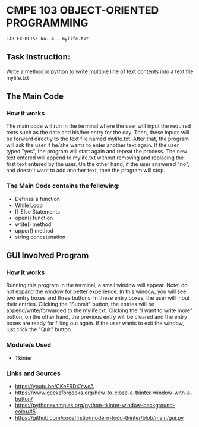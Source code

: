 # CMPE 103 OBJECT-ORIENTED PROGRAMMING
```
LAB EXERCISE No. 4 – mylife.txt
```

## Task Instruction:
Write a method in python to write multiple line of text contents into a text file mylife.txt

## The Main Code
### How it works
The main code will run in the terminal where the user will input the required texts such as the date and his/her entry for the day. Then, these inputs will be forward directly to the text file named mylife.txt. After that, the program will ask the user if he/she wants to enter another text again. If the user typed "yes", the program will start again and repeat the process. The new text entered will append to mylife.txt without removing and replacing the first text entered by the user. On the other hand, if the user answered "no", and doesn't want to add another text, then the program will stop. 

### The Main Code contains the following:
* Defines a function 
* While Loop
* If-Else Statements
* open() function
* write() method
* upper() method
* string concatenation 

## GUI Involved Program
### How it works
Running this program in the terminal, a small window will appear. Note! do not expand the window for better experience. In this window, you will see two entry boxes and three buttons. In these entry boxes, the user will input their entries. Clicking the "Submit" button, the entries will be append/write/forwarded to the mylife.txt. Clicking the "I want to write more" button, on the other hand, the previous entry will be cleared and the entry boxes are ready for filling out again. If the user wants to exit the window, just click the "Quit" button.

### Module/s Used 
* Tkinter

### Links and Sources
* https://youtu.be/CKeFRDXYwcA
* https://www.geeksforgeeks.org/how-to-close-a-tkinter-window-with-a-button/
* https://pythonexamples.org/python-tkinter-window-background-color/#5
* https://github.com/codefirstio/modern-todo-tkinter/blob/main/gui.py
